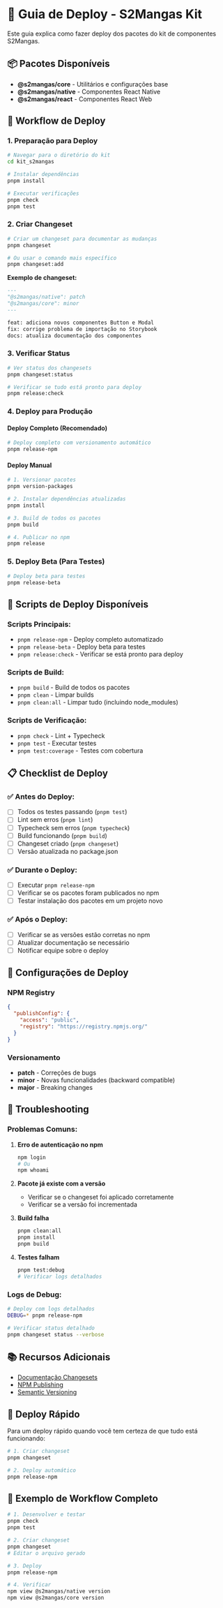 # 🚀 Guia de Deploy - S2Mangas Kit

Este guia explica como fazer deploy dos pacotes do kit de componentes S2Mangas.

## 📦 Pacotes Disponíveis

- **@s2mangas/core** - Utilitários e configurações base
- **@s2mangas/native** - Componentes React Native
- **@s2mangas/react** - Componentes React Web

## 🔄 Workflow de Deploy

### 1. **Preparação para Deploy**

```bash
# Navegar para o diretório do kit
cd kit_s2mangas

# Instalar dependências
pnpm install

# Executar verificações
pnpm check
pnpm test
```

### 2. **Criar Changeset**

```bash
# Criar um changeset para documentar as mudanças
pnpm changeset

# Ou usar o comando mais específico
pnpm changeset:add
```

**Exemplo de changeset:**
```markdown
---
"@s2mangas/native": patch
"@s2mangas/core": minor
---

feat: adiciona novos componentes Button e Modal
fix: corrige problema de importação no Storybook
docs: atualiza documentação dos componentes
```

### 3. **Verificar Status**

```bash
# Ver status dos changesets
pnpm changeset:status

# Verificar se tudo está pronto para deploy
pnpm release:check
```

### 4. **Deploy para Produção**

#### **Deploy Completo (Recomendado)**
```bash
# Deploy completo com versionamento automático
pnpm release-npm
```

#### **Deploy Manual**
```bash
# 1. Versionar pacotes
pnpm version-packages

# 2. Instalar dependências atualizadas
pnpm install

# 3. Build de todos os pacotes
pnpm build

# 4. Publicar no npm
pnpm release
```

### 5. **Deploy Beta (Para Testes)**

```bash
# Deploy beta para testes
pnpm release-beta
```

## 🎯 Scripts de Deploy Disponíveis

### **Scripts Principais:**
- `pnpm release-npm` - Deploy completo automatizado
- `pnpm release-beta` - Deploy beta para testes
- `pnpm release:check` - Verificar se está pronto para deploy

### **Scripts de Build:**
- `pnpm build` - Build de todos os pacotes
- `pnpm clean` - Limpar builds
- `pnpm clean:all` - Limpar tudo (incluindo node_modules)

### **Scripts de Verificação:**
- `pnpm check` - Lint + Typecheck
- `pnpm test` - Executar testes
- `pnpm test:coverage` - Testes com cobertura

## 📋 Checklist de Deploy

### ✅ **Antes do Deploy:**
- [ ] Todos os testes passando (`pnpm test`)
- [ ] Lint sem erros (`pnpm lint`)
- [ ] Typecheck sem erros (`pnpm typecheck`)
- [ ] Build funcionando (`pnpm build`)
- [ ] Changeset criado (`pnpm changeset`)
- [ ] Versão atualizada no package.json

### ✅ **Durante o Deploy:**
- [ ] Executar `pnpm release-npm`
- [ ] Verificar se os pacotes foram publicados no npm
- [ ] Testar instalação dos pacotes em um projeto novo

### ✅ **Após o Deploy:**
- [ ] Verificar se as versões estão corretas no npm
- [ ] Atualizar documentação se necessário
- [ ] Notificar equipe sobre o deploy

## 🔧 Configurações de Deploy

### **NPM Registry**
```json
{
  "publishConfig": {
    "access": "public",
    "registry": "https://registry.npmjs.org/"
  }
}
```

### **Versionamento**
- **patch** - Correções de bugs
- **minor** - Novas funcionalidades (backward compatible)
- **major** - Breaking changes

## 🐛 Troubleshooting

### **Problemas Comuns:**

1. **Erro de autenticação no npm**
   ```bash
   npm login
   # Ou
   npm whoami
   ```

2. **Pacote já existe com a versão**
   - Verificar se o changeset foi aplicado corretamente
   - Verificar se a versão foi incrementada

3. **Build falha**
   ```bash
   pnpm clean:all
   pnpm install
   pnpm build
   ```

4. **Testes falham**
   ```bash
   pnpm test:debug
   # Verificar logs detalhados
   ```

### **Logs de Debug:**
```bash
# Deploy com logs detalhados
DEBUG=* pnpm release-npm

# Verificar status detalhado
pnpm changeset status --verbose
```

## 📚 Recursos Adicionais

- [Documentação Changesets](https://github.com/changesets/changesets)
- [NPM Publishing](https://docs.npmjs.com/packages-and-modules/contributing-packages-to-the-registry)
- [Semantic Versioning](https://semver.org/)

## 🚀 Deploy Rápido

Para um deploy rápido quando você tem certeza de que tudo está funcionando:

```bash
# 1. Criar changeset
pnpm changeset

# 2. Deploy automático
pnpm release-npm
```

## 📝 Exemplo de Workflow Completo

```bash
# 1. Desenvolver e testar
pnpm check
pnpm test

# 2. Criar changeset
pnpm changeset
# Editar o arquivo gerado

# 3. Deploy
pnpm release-npm

# 4. Verificar
npm view @s2mangas/native version
npm view @s2mangas/core version
```
